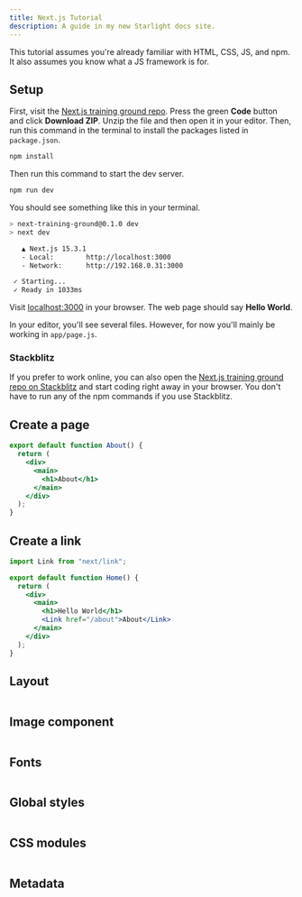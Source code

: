 ```yaml
---
title: Next.js Tutorial
description: A guide in my new Starlight docs site.
---
```


This tutorial assumes you're already familiar with HTML, CSS, JS, and npm. It also assumes you know what a JS framework is for.

## Setup

First, visit the <a href="https://github.com/simpledevio/next-training-ground" target="_blank">Next.js training ground repo</a>. Press the green **Code** button and click **Download ZIP**. Unzip the file and then open it in your editor. Then, run this command in the terminal to install the packages listed in `package.json`.

```bash
npm install
```

Then run this command to start the dev server.

```bash
npm run dev
```

You should see something like this in your terminal.

```bash
> next-training-ground@0.1.0 dev
> next dev

   ▲ Next.js 15.3.1
   - Local:        http://localhost:3000
   - Network:      http://192.168.0.31:3000

 ✓ Starting...
 ✓ Ready in 1033ms
```

Visit <a href="http://localhost:3000/" target="_blank">localhost:3000</a> in your browser. The web page should say **Hello World**.

In your editor, you'll see several files. However, for now you'll mainly be working in `app/page.js`.

### Stackblitz

If you prefer to work online, you can also open the <a href="https://stackblitz.com/github/simpledevio/next-training-ground?file=app/page.js" target="_blank">Next.js training ground repo on Stackblitz</a> and start coding right away in your browser. You don't have to run any of the npm commands if you use Stackblitz.

## Create a page

```jsx title="app/about/page.js"
export default function About() {
  return (
    <div>
      <main>
        <h1>About</h1>
      </main>
    </div>
  );
}
```

## Create a link

```jsx title="app/page.js"
import Link from "next/link";

export default function Home() {
  return (
    <div>
      <main>
        <h1>Hello World</h1>
        <Link href="/about">About</Link>
      </main>
    </div>
  );
}
```

## Layout
```jsx title="app/layout.js"

```

## Image component

```jsx title="/.js"

```

## Fonts

```jsx title="/.js"

```

## Global styles
```jsx title="/.js"

```

## CSS modules
```jsx title="/.js"

```

## Metadata
```jsx title="/.js"

```
